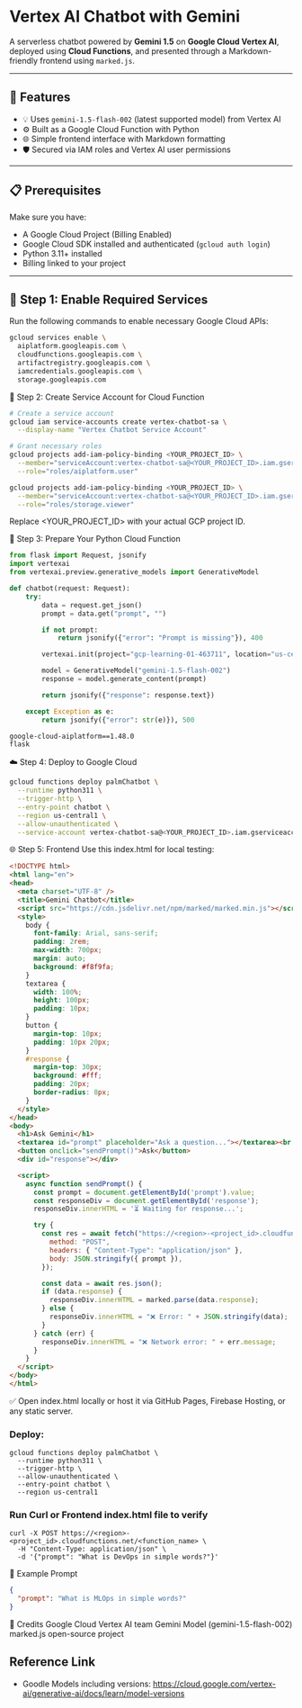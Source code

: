 # Vertex AI Chatbot with Gemini

A serverless chatbot powered by **Gemini 1.5** on **Google Cloud Vertex AI**, deployed using **Cloud Functions**, and presented through a Markdown-friendly frontend using `marked.js`.

---

## 🚀 Features

- 💡 Uses `gemini-1.5-flash-002` (latest supported model) from Vertex AI
- ⚙️ Built as a Google Cloud Function with Python
- 🌐 Simple frontend interface with Markdown formatting
- 🛡️ Secured via IAM roles and Vertex AI user permissions

---

## 📋 Prerequisites

Make sure you have:

- A Google Cloud Project (Billing Enabled)
- Google Cloud SDK installed and authenticated (`gcloud auth login`)
- Python 3.11+ installed
- Billing linked to your project

---

## 🔑 Step 1: Enable Required Services

Run the following commands to enable necessary Google Cloud APIs:

```bash
gcloud services enable \
  aiplatform.googleapis.com \
  cloudfunctions.googleapis.com \
  artifactregistry.googleapis.com \
  iamcredentials.googleapis.com \
  storage.googleapis.com
```

👤 Step 2: Create Service Account for Cloud Function
```bash
# Create a service account
gcloud iam service-accounts create vertex-chatbot-sa \
  --display-name "Vertex Chatbot Service Account"

# Grant necessary roles
gcloud projects add-iam-policy-binding <YOUR_PROJECT_ID> \
  --member="serviceAccount:vertex-chatbot-sa@<YOUR_PROJECT_ID>.iam.gserviceaccount.com" \
  --role="roles/aiplatform.user"

gcloud projects add-iam-policy-binding <YOUR_PROJECT_ID> \
  --member="serviceAccount:vertex-chatbot-sa@<YOUR_PROJECT_ID>.iam.gserviceaccount.com" \
  --role="roles/storage.viewer"
```
Replace <YOUR_PROJECT_ID> with your actual GCP project ID.

🧠 Step 3: Prepare Your Python Cloud Function
```python
from flask import Request, jsonify
import vertexai
from vertexai.preview.generative_models import GenerativeModel

def chatbot(request: Request):
    try:
        data = request.get_json()
        prompt = data.get("prompt", "")

        if not prompt:
            return jsonify({"error": "Prompt is missing"}), 400

        vertexai.init(project="gcp-learning-01-463711", location="us-central1")

        model = GenerativeModel("gemini-1.5-flash-002")
        response = model.generate_content(prompt)

        return jsonify({"response": response.text})

    except Exception as e:
        return jsonify({"error": str(e)}), 500
```

```requirements.txt
google-cloud-aiplatform==1.48.0
flask
```

☁️ Step 4: Deploy to Google Cloud
```bash
gcloud functions deploy palmChatbot \
  --runtime python311 \
  --trigger-http \
  --entry-point chatbot \
  --region us-central1 \
  --allow-unauthenticated \
  --service-account vertex-chatbot-sa@<YOUR_PROJECT_ID>.iam.gserviceaccount.com
```

🌐 Step 5: Frontend
Use this index.html for local testing:

```html
<!DOCTYPE html>
<html lang="en">
<head>
  <meta charset="UTF-8" />
  <title>Gemini Chatbot</title>
  <script src="https://cdn.jsdelivr.net/npm/marked/marked.min.js"></script>
  <style>
    body {
      font-family: Arial, sans-serif;
      padding: 2rem;
      max-width: 700px;
      margin: auto;
      background: #f8f9fa;
    }
    textarea {
      width: 100%;
      height: 100px;
      padding: 10px;
    }
    button {
      margin-top: 10px;
      padding: 10px 20px;
    }
    #response {
      margin-top: 30px;
      background: #fff;
      padding: 20px;
      border-radius: 8px;
    }
  </style>
</head>
<body>
  <h1>Ask Gemini</h1>
  <textarea id="prompt" placeholder="Ask a question..."></textarea><br />
  <button onclick="sendPrompt()">Ask</button>
  <div id="response"></div>

  <script>
    async function sendPrompt() {
      const prompt = document.getElementById('prompt').value;
      const responseDiv = document.getElementById('response');
      responseDiv.innerHTML = '⏳ Waiting for response...';

      try {
        const res = await fetch("https://<region>-<project_id>.cloudfunctions.net/<function_name>", {
          method: "POST",
          headers: { "Content-Type": "application/json" },
          body: JSON.stringify({ prompt }),
        });

        const data = await res.json();
        if (data.response) {
          responseDiv.innerHTML = marked.parse(data.response);
        } else {
          responseDiv.innerHTML = "❌ Error: " + JSON.stringify(data);
        }
      } catch (err) {
        responseDiv.innerHTML = "❌ Network error: " + err.message;
      }
    }
  </script>
</body>
</html>
```
✅ Open index.html locally or host it via GitHub Pages, Firebase Hosting, or any static server.


### Deploy:
```
gcloud functions deploy palmChatbot \
  --runtime python311 \
  --trigger-http \
  --allow-unauthenticated \
  --entry-point chatbot \
  --region us-central1
```

### Run Curl or Frontend index.html file to verify
```
curl -X POST https://<region>-<project_id>.cloudfunctions.net/<function_name> \
  -H "Content-Type: application/json" \
  -d '{"prompt": "What is DevOps in simple words?"}'
```

🧪 Example Prompt
```json
{
  "prompt": "What is MLOps in simple words?"
}
```

🙌 Credits
    Google Cloud Vertex AI team
    Gemini Model (gemini-1.5-flash-002)
    marked.js open-source project

## Reference Link
- Goodle Models including versions: https://cloud.google.com/vertex-ai/generative-ai/docs/learn/model-versions